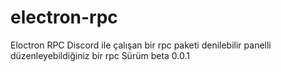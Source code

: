 # electron-rpc
Eloctron RPC Discord ile çalışan bir rpc paketi denilebilir panelli düzenleyebildiğiniz bir rpc
Sürüm beta 0.0.1
